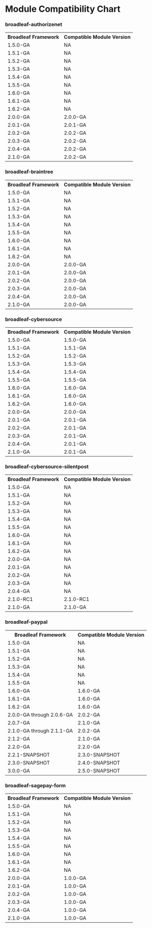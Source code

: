 # Module Compatibility Chart

### broadleaf-authorizenet ###
<table>
  <tr>
    <th>Broadleaf Framework</th><th>Compatible Module Version</th>
  </tr>
  <tr>
    <td>1.5.0-GA</td>
    <td>NA</td>
  </tr>
  <tr>
    <td>1.5.1-GA</td>
    <td>NA</td>
  </tr>
  <tr>
    <td>1.5.2-GA</td>
    <td>NA</td>
  </tr>
  <tr>
    <td>1.5.3-GA</td>
    <td>NA</td>
  </tr>  
  <tr>
    <td>1.5.4-GA</td>
    <td>NA</td>
  </tr>
  <tr>
    <td>1.5.5-GA</td>
    <td>NA</td>
  </tr>
  <tr>
    <td>1.6.0-GA</td>
    <td>NA</td>
  </tr>
  <tr>
    <td>1.6.1-GA</td>
    <td>NA</td>
  </tr>
  <tr>
    <td>1.6.2-GA</td>
    <td>NA</td>
  </tr>      
  <tr>
    <td>2.0.0-GA</td>
    <td>2.0.0-GA</td>
  </tr>
  <tr>
    <td>2.0.1-GA</td>
    <td>2.0.1-GA</td>
  </tr>
  <tr>
    <td>2.0.2-GA</td>
    <td>2.0.2-GA</td>
  </tr>
  <tr>
    <td>2.0.3-GA</td>
    <td>2.0.2-GA</td>
  </tr>
  <tr>
    <td>2.0.4-GA</td>
    <td>2.0.2-GA</td>
  </tr>
  <tr>
    <td>2.1.0-GA</td>
    <td>2.0.2-GA</td>
  </tr>
</table>

### broadleaf-braintree ###
<table>
  <tr>
    <th>Broadleaf Framework</th><th>Compatible Module Version</th>
  </tr>
  <tr>
    <td>1.5.0-GA</td>
    <td>NA</td>
  </tr>
  <tr>
    <td>1.5.1-GA</td>
    <td>NA</td>
  </tr>
  <tr>
    <td>1.5.2-GA</td>
    <td>NA</td>
  </tr>
  <tr>
    <td>1.5.3-GA</td>
    <td>NA</td>
  </tr>  
  <tr>
    <td>1.5.4-GA</td>
    <td>NA</td>
  </tr>
  <tr>
    <td>1.5.5-GA</td>
    <td>NA</td>
  </tr>
  <tr>
    <td>1.6.0-GA</td>
    <td>NA</td>
  </tr>
  <tr>
    <td>1.6.1-GA</td>
    <td>NA</td>
  </tr>
  <tr>
    <td>1.6.2-GA</td>
    <td>NA</td>
  </tr>  
  <tr>
    <td>2.0.0-GA</td>
    <td>2.0.0-GA</td>
  </tr>
  <tr>
    <td>2.0.1-GA</td>
    <td>2.0.0-GA</td>
  </tr>
  <tr>
    <td>2.0.2-GA</td>
    <td>2.0.0-GA</td>
  </tr>
  <tr>
    <td>2.0.3-GA</td>
    <td>2.0.0-GA</td>
  </tr>
  <tr>
    <td>2.0.4-GA</td>
    <td>2.0.0-GA</td>
  </tr>
  <tr>
    <td>2.1.0-GA</td>
    <td>2.0.0-GA</td>
  </tr>  
</table>

### broadleaf-cybersource ###
<table>
  <tr>
    <th>Broadleaf Framework</th><th>Compatible Module Version</th>
  </tr>
  <tr>
    <td>1.5.0-GA</td>
    <td>1.5.0-GA</td>
  </tr>
  <tr>
    <td>1.5.1-GA</td>
    <td>1.5.1-GA</td>
  </tr>
  <tr>
    <td>1.5.2-GA</td>
    <td>1.5.2-GA</td>
  </tr>
  <tr>
    <td>1.5.3-GA</td>
    <td>1.5.3-GA</td>
  </tr>  
  <tr>
    <td>1.5.4-GA</td>
    <td>1.5.4-GA</td>
  </tr>
  <tr>
    <td>1.5.5-GA</td>
    <td>1.5.5-GA</td>
  </tr>
  <tr>
    <td>1.6.0-GA</td>
    <td>1.6.0-GA</td>
  </tr>
  <tr>
    <td>1.6.1-GA</td>
    <td>1.6.0-GA</td>
  </tr>
  <tr>
    <td>1.6.2-GA</td>
    <td>1.6.0-GA</td>
  </tr>    
  <tr>
    <td>2.0.0-GA</td>
    <td>2.0.0-GA</td>
  </tr>
  <tr>
    <td>2.0.1-GA</td>
    <td>2.0.1-GA</td>
  </tr>
  <tr>
    <td>2.0.2-GA</td>
    <td>2.0.1-GA</td>
  </tr>
  <tr>
    <td>2.0.3-GA</td>
    <td>2.0.1-GA</td>
  </tr>
  <tr>
    <td>2.0.4-GA</td>
    <td>2.0.1-GA</td>
  </tr>
  <tr>
    <td>2.1.0-GA</td>
    <td>2.0.1-GA</td>
  </tr>
</table>

### broadleaf-cybersource-silentpost ###
<table>
  <tr>
    <th>Broadleaf Framework</th><th>Compatible Module Version</th>
  </tr>
  <tr>
    <td>1.5.0-GA</td>
    <td>NA</td>
  </tr>
  <tr>
    <td>1.5.1-GA</td>
    <td>NA</td>
  </tr>
  <tr>
    <td>1.5.2-GA</td>
    <td>NA</td>
  </tr>
  <tr>
    <td>1.5.3-GA</td>
    <td>NA</td>
  </tr>  
  <tr>
    <td>1.5.4-GA</td>
    <td>NA</td>
  </tr>
  <tr>
    <td>1.5.5-GA</td>
    <td>NA</td>
  </tr>
  <tr>
    <td>1.6.0-GA</td>
    <td>NA</td>
  </tr>
  <tr>
    <td>1.6.1-GA</td>
    <td>NA</td>
  </tr>
  <tr>
    <td>1.6.2-GA</td>
    <td>NA</td>
  </tr>
  <tr>
    <td>2.0.0-GA</td>
    <td>NA</td>
  </tr>
  <tr>
    <td>2.0.1-GA</td>
    <td>NA</td>
  </tr>
  <tr>
    <td>2.0.2-GA</td>
    <td>NA</td>
  </tr>
  <tr>
    <td>2.0.3-GA</td>
    <td>NA</td>
  </tr>
  <tr>
    <td>2.0.4-GA</td>
    <td>NA</td>
  </tr>  
  <tr>
    <td>2.1.0-RC1</td>
    <td>2.1.0-RC1</td>
  </tr>
    <tr>
    <td>2.1.0-GA</td>
    <td>2.1.0-GA</td>
  </tr>
</table>

### broadleaf-paypal ###
<table>
  <tr>
    <th>Broadleaf Framework</th><th>Compatible Module Version</th>
  </tr>
  <tr>
    <td>1.5.0-GA</td>
    <td>NA</td>
  </tr>
  <tr>
    <td>1.5.1-GA</td>
    <td>NA</td>
  </tr>
  <tr>
    <td>1.5.2-GA</td>
    <td>NA</td>
  </tr>
  <tr>
    <td>1.5.3-GA</td>
    <td>NA</td>
  </tr>  
  <tr>
    <td>1.5.4-GA</td>
    <td>NA</td>
  </tr>
  <tr>
    <td>1.5.5-GA</td>
    <td>NA</td>
  </tr>
  <tr>
    <td>1.6.0-GA</td>
    <td>1.6.0-GA</td>
  </tr>
  <tr>
    <td>1.6.1-GA</td>
    <td>1.6.0-GA</td>
  </tr>
  <tr>
    <td>1.6.2-GA</td>
    <td>1.6.0-GA</td>
  </tr>
  <tr>
    <td>2.0.0-GA through 2.0.6-GA</td>
    <td>2.0.2-GA</td>
  </tr>
  <tr>
    <td>2.0.7-GA</td>
    <td>2.1.0-GA</td>
  </tr>
  <tr>
    <td>2.1.0-GA through 2.1.1-GA</td>
    <td>2.0.2-GA</td>
  </tr>
  <tr>
    <td>2.1.2-GA</td>
    <td>2.1.0-GA</td>
  </tr>
  <tr>
    <td>2.2.0-GA</td>
    <td>2.2.0-GA</td>
  </tr>
  <tr>
    <td>2.2.1-SNAPSHOT</td>
    <td>2.3.0-SNAPSHOT</td>
  </tr>
  <tr>
    <td>2.3.0-SNAPSHOT</td>
    <td>2.4.0-SNAPSHOT</td>
  </tr>
  <tr>
    <td>3.0.0-GA</td>
    <td>2.5.0-SNAPSHOT</td>
  </tr>
</table>

### broadleaf-sagepay-form ###
<table>
  <tr>
    <th>Broadleaf Framework</th><th>Compatible Module Version</th>
  </tr>
  <tr>
    <td>1.5.0-GA</td>
    <td>NA</td>
  </tr>
  <tr>
    <td>1.5.1-GA</td>
    <td>NA</td>
  </tr>
  <tr>
    <td>1.5.2-GA</td>
    <td>NA</td>
  </tr>
  <tr>
    <td>1.5.3-GA</td>
    <td>NA</td>
  </tr>  
  <tr>
    <td>1.5.4-GA</td>
    <td>NA</td>
  </tr>
  <tr>
    <td>1.5.5-GA</td>
    <td>NA</td>
  </tr>
  <tr>
    <td>1.6.0-GA</td>
    <td>NA</td>
  </tr>
  <tr>
    <td>1.6.1-GA</td>
    <td>NA</td>
  </tr>
  <tr>
    <td>1.6.2-GA</td>
    <td>NA</td>
  </tr>
  <tr>
    <td>2.0.0-GA</td>
    <td>1.0.0-GA</td>
  </tr>
  <tr>
    <td>2.0.1-GA</td>
    <td>1.0.0-GA</td>
  </tr>
  <tr>
    <td>2.0.2-GA</td>
    <td>1.0.0-GA</td>
  </tr>
  <tr>
    <td>2.0.3-GA</td>
    <td>1.0.0-GA</td>
  </tr>
  <tr>
    <td>2.0.4-GA</td>
    <td>1.0.0-GA</td>
  </tr>
  <tr>
    <td>2.1.0-GA</td>
    <td>1.0.0-GA</td>
  </tr>  
</table>

